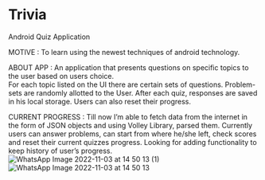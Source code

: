 # Trivia
Android Quiz Application

MOTIVE : To learn using the newest techniques of android technology.

ABOUT APP : An application that presents questions on specific topics to the user based on users choice.      
For each topic listed on the UI there are certain sets of questions. Problem-sets are randomly allotted to the
User. After each quiz, responses are saved in his local storage. Users can also reset their progress.

CURRENT PROGRESS : Till now I’m able to fetch data from the internet in the form of JSON objects and using Volley Library, parsed them. 
Currently users can answer problems, can start from where he/she left, check scores and reset their current quizzes progress. Looking for 
adding functionality to keep history of user’s progress.   
![WhatsApp Image 2022-11-03 at 14 50 13 (1)](https://user-images.githubusercontent.com/67195563/199685633-385f575d-a25d-41fa-ae0a-0da7f236714e.jpeg) ![WhatsApp Image 2022-11-03 at 14 50 13](https://user-images.githubusercontent.com/67195563/199685651-afa21a65-dfee-4a51-8dbf-c19d45624dd3.jpeg)
